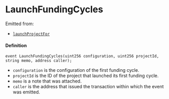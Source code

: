 # LaunchFundingCycles

Emitted from:

* [`launchProjectFor`](/dev/api/v3/contracts/or-controllers/jbcontroller/write/launchfundingcyclesfor.md)

#### Definition

```
event LaunchFundingCycles(uint256 configuration, uint256 projectId, string memo, address caller);
```

* `configuration` is the configuration of the first funding cycle.
* `projectId` is the ID of the project that launched its first funding cycle.
* `memo` is a note that was attached.
* `caller` is the address that issued the transaction within which the event was emitted.
